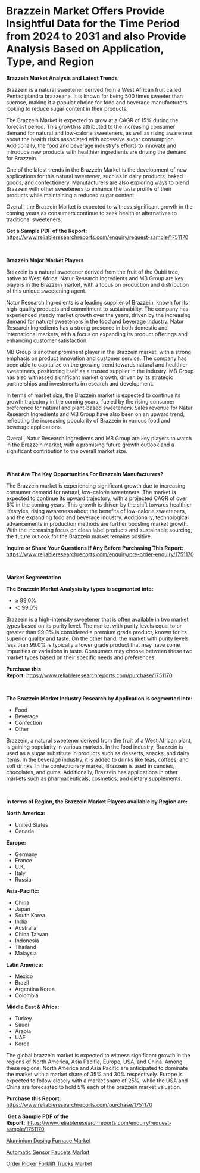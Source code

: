 <p><h1>Brazzein Market Offers Provide Insightful Data for the Time Period from 2024 to 2031 and also Provide Analysis Based on Application, Type, and Region</h1></p><p><strong>Brazzein Market Analysis and Latest Trends</strong></p>
<p><p>Brazzein is a natural sweetener derived from a West African fruit called Pentadiplandra brazzeana. It is known for being 500 times sweeter than sucrose, making it a popular choice for food and beverage manufacturers looking to reduce sugar content in their products.</p><p>The Brazzein Market is expected to grow at a CAGR of 15% during the forecast period. This growth is attributed to the increasing consumer demand for natural and low-calorie sweeteners, as well as rising awareness about the health risks associated with excessive sugar consumption. Additionally, the food and beverage industry's efforts to innovate and introduce new products with healthier ingredients are driving the demand for Brazzein.</p><p>One of the latest trends in the Brazzein Market is the development of new applications for this natural sweetener, such as in dairy products, baked goods, and confectionery. Manufacturers are also exploring ways to blend Brazzein with other sweeteners to enhance the taste profile of their products while maintaining a reduced sugar content.</p><p>Overall, the Brazzein Market is expected to witness significant growth in the coming years as consumers continue to seek healthier alternatives to traditional sweeteners.</p></p>
<p><strong>Get a Sample PDF of the Report:&nbsp;</strong> <a href="https://www.reliableresearchreports.com/enquiry/request-sample/1751170">https://www.reliableresearchreports.com/enquiry/request-sample/1751170</a></p>
<p>&nbsp;</p>
<p><strong>Brazzein Major Market Players</strong></p>
<p><p>Brazzein is a natural sweetener derived from the fruit of the Oubli tree, native to West Africa. Natur Research Ingredients and MB Group are key players in the Brazzein market, with a focus on production and distribution of this unique sweetening agent.</p><p>Natur Research Ingredients is a leading supplier of Brazzein, known for its high-quality products and commitment to sustainability. The company has experienced steady market growth over the years, driven by the increasing demand for natural sweeteners in the food and beverage industry. Natur Research Ingredients has a strong presence in both domestic and international markets, with a focus on expanding its product offerings and enhancing customer satisfaction.</p><p>MB Group is another prominent player in the Brazzein market, with a strong emphasis on product innovation and customer service. The company has been able to capitalize on the growing trend towards natural and healthier sweeteners, positioning itself as a trusted supplier in the industry. MB Group has also witnessed significant market growth, driven by its strategic partnerships and investments in research and development.</p><p>In terms of market size, the Brazzein market is expected to continue its growth trajectory in the coming years, fueled by the rising consumer preference for natural and plant-based sweeteners. Sales revenue for Natur Research Ingredients and MB Group have also been on an upward trend, reflecting the increasing popularity of Brazzein in various food and beverage applications.</p><p>Overall, Natur Research Ingredients and MB Group are key players to watch in the Brazzein market, with a promising future growth outlook and a significant contribution to the overall market size.</p></p>
<p>&nbsp;</p>
<p><strong>What Are The Key Opportunities For Brazzein Manufacturers?</strong></p>
<p><p>The Brazzein market is experiencing significant growth due to increasing consumer demand for natural, low-calorie sweeteners. The market is expected to continue its upward trajectory, with a projected CAGR of over 6% in the coming years. This growth is driven by the shift towards healthier lifestyles, rising awareness about the benefits of low-calorie sweeteners, and the expanding food and beverage industry. Additionally, technological advancements in production methods are further boosting market growth. With the increasing focus on clean label products and sustainable sourcing, the future outlook for the Brazzein market remains positive.</p></p>
<p><strong>Inquire or Share Your Questions If Any Before Purchasing This Report:</strong> <a href="https://www.reliableresearchreports.com/enquiry/pre-order-enquiry/1751170">https://www.reliableresearchreports.com/enquiry/pre-order-enquiry/1751170</a></p>
<p>&nbsp;</p>
<p><strong>Market Segmentation</strong></p>
<p><strong>The Brazzein Market Analysis by types is segmented into:</strong></p>
<p><ul><li>≥ 99.0%</li><li>＜ 99.0%</li></ul></p>
<p><p>Brazzein is a high-intensity sweetener that is often available in two market types based on its purity level. The market with purity levels equal to or greater than 99.0% is considered a premium grade product, known for its superior quality and taste. On the other hand, the market with purity levels less than 99.0% is typically a lower grade product that may have some impurities or variations in taste. Consumers may choose between these two market types based on their specific needs and preferences.</p></p>
<p><strong>Purchase this Report:&nbsp;</strong><a href="https://www.reliableresearchreports.com/purchase/1751170">https://www.reliableresearchreports.com/purchase/1751170</a></p>
<p>&nbsp;</p>
<p><strong>The Brazzein Market Industry Research by Application is segmented into:</strong></p>
<p><ul><li>Food</li><li>Beverage</li><li>Confection</li><li>Other</li></ul></p>
<p><p>Brazzein, a natural sweetener derived from the fruit of a West African plant, is gaining popularity in various markets. In the food industry, Brazzein is used as a sugar substitute in products such as desserts, snacks, and dairy items. In the beverage industry, it is added to drinks like teas, coffees, and soft drinks. In the confectionery market, Brazzein is used in candies, chocolates, and gums. Additionally, Brazzein has applications in other markets such as pharmaceuticals, cosmetics, and dietary supplements.</p></p>
<p>&nbsp;</p>
<p><strong>In terms of Region, the Brazzein Market Players available by Region are:</strong></p>
<p>
    <p> <strong> North America: </strong>
        <ul>
            <li>United States</li>
            <li>Canada</li>
        </ul>
        </p> 
    <p> <strong> Europe: </strong>
        <ul>
            <li>Germany</li>
            <li>France</li>
            <li>U.K.</li>
            <li>Italy</li>
            <li>Russia</li>
        </ul>
        </p> 
    <p> <strong> Asia-Pacific: </strong>
        <ul>
            <li>China</li>
            <li>Japan</li>
            <li>South Korea</li>
            <li>India</li>
            <li>Australia</li>
            <li>China Taiwan</li>
            <li>Indonesia</li>
            <li>Thailand</li>
            <li>Malaysia</li>
        </ul>
        </p> 
    <p> <strong> Latin America: </strong>
        <ul>
            <li>Mexico</li>
            <li>Brazil</li>
            <li>Argentina Korea</li>
            <li>Colombia</li>
        </ul>
        </p> 
    <p> <strong> Middle East & Africa: </strong>
        <ul>
            <li>Turkey</li>
            <li>Saudi</li>
            <li>Arabia</li>
            <li>UAE</li>
            <li>Korea</li>
        </ul>
    </p>
    </p>
<p><p>The global brazzein market is expected to witness significant growth in the regions of North America, Asia Pacific, Europe, USA, and China. Among these regions, North America and Asia Pacific are anticipated to dominate the market with a market share of 35% and 30% respectively. Europe is expected to follow closely with a market share of 25%, while the USA and China are forecasted to hold 5% each of the brazzein market valuation.</p></p>
<p><strong>Purchase this Report: </strong><a href="https://www.reliableresearchreports.com/purchase/1751170">https://www.reliableresearchreports.com/purchase/1751170</a></p>
<p>&nbsp;<strong>Get a Sample PDF of the Report:&nbsp;&nbsp;</strong><a href="https://www.reliableresearchreports.com/enquiry/request-sample/1751170">https://www.reliableresearchreports.com/enquiry/request-sample/1751170</a></p>
<p><strong></strong></p>
<p><p><a href="https://view.publitas.com/reportprime-1/aluminium-dosing-furnace-market-size-evaluating-its-market-trends-growth-and-projections-2023-2030/">Aluminium Dosing Furnace Market</a></p><p><a href="https://view.publitas.com/reportprime-1/automatic-sensor-faucets-market-size-reflecting-a-forecast-till-2030-market-by-type-by-application-and-by-geography/">Automatic Sensor Faucets Market</a></p><p><a href="https://view.publitas.com/reportprime-1/global-order-picker-forklift-trucks-market-by-types-applications-and-major-players-with-regional-growth-rate-analysis-and-development-situation-from-2023-to-2030/">Order Picker Forklift Trucks Market</a></p></p>